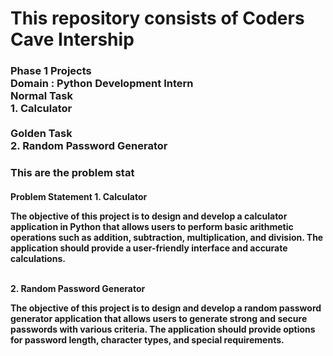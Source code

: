 <h1>
  This repository consists of Coders Cave Intership
</h1>

<h3>
<b>Phase 1 Projects</b><br>
Domain : Python Development Intern <br>
Normal Task <br>
1. Calculator <br><br>
Golden Task <br>
2. Random Password Generator

</h3>

<h3>
  This are the problem stat
</h3>
<h4>
  Problem Statement
1. Calculator <br>
<p> The objective of this project is to design and develop a calculator application in Python that
allows users to perform basic arithmetic operations such as addition, subtraction,
multiplication, and division. The application should provide a user-friendly interface and
accurate calculations. <p/> <br>
2. Random Password Generator <br>
<p> The objective of this project is to design and develop a random password generator
application that allows users to generate strong and secure passwords with various criteria.
The application should provide options for password length, character types, and special
requirements. </p> <br>
</h4>
